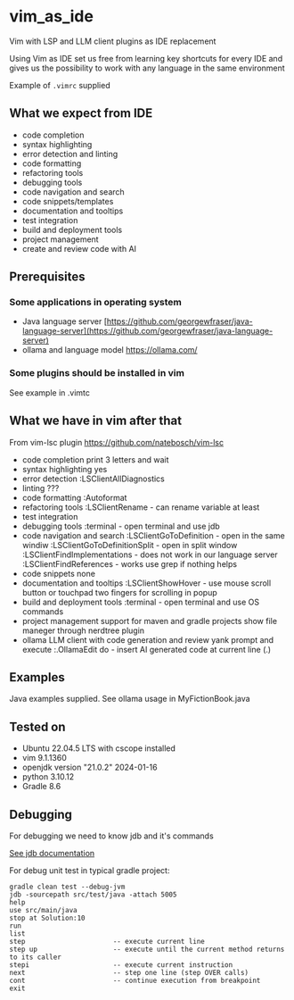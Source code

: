 # vim_as_ide

Vim with LSP and LLM client plugins as IDE replacement    

Using Vim as IDE set us free from learning key shortcuts for every IDE
and gives us the possibility to work with any language in the same environment

Example of `.vimrc` supplied

## What we expect from IDE

- code completion
- syntax highlighting
- error detection and linting
- code formatting
- refactoring tools
- debugging tools
- code navigation and search
- code snippets/templates
- documentation and tooltips
- test integration
- build and deployment tools
- project management
- create and review code with AI

## Prerequisites

### Some applications in operating system

- Java language server [https://github.com/georgewfraser/java-language-server](https://github.com/georgewfraser/java-language-server)
- ollama and language model https://ollama.com/

### Some plugins should be installed in vim

See example in .vimtc

## What we have in vim after that

From vim-lsc plugin https://github.com/natebosch/vim-lsc

- code completion
    print 3 letters and wait
- syntax highlighting
    yes
- error detection
    :LSClientAllDiagnostics 
- linting
    ???
- code formatting
    :Autoformat
- refactoring tools
    :LSClientRename - can rename variable at least
- test integration
- debugging tools
    :terminal       - open terminal and use jdb
- code navigation and search
    :LSClientGoToDefinition         - open in the same windiw
    :LSClientGoToDefinitionSplit    - open in split window
    :LSClientFindImplementations    - does not work in our language server
    :LSClientFindReferences         - works
    use grep if nothing helps
- code snippets
    none
- documentation and tooltips
    :LSClientShowHover  - use mouse scroll button or touchpad two fingers for scrolling in popup
- build and deployment tools
    :terminal                       - open terminal and use OS commands
- project management
    support for maven and gradle projects
    show file maneger through nerdtree plugin
- ollama LLM client with code generation and review
  yank prompt and execute
  :.OllamaEdit do                   - insert AI generated code at current line (.)

## Examples

Java examples supplied.
See ollama usage in MyFictionBook.java

## Tested on

- Ubuntu 22.04.5 LTS with cscope installed
- vim 9.1.1360 
- openjdk version "21.0.2" 2024-01-16
- python 3.10.12
- Gradle 8.6

## Debugging

For debugging we need to know jdb and it's commands

[See jdb documentation](https://docs.oracle.com/javase/7/docs/technotes/tools/windows/jdb.html)

For debug unit test in typical gradle project:
```
gradle clean test --debug-jvm
jdb -sourcepath src/test/java -attach 5005
help
use src/main/java
stop at Solution:10
run
list
step                      -- execute current line
step up                   -- execute until the current method returns to its caller
stepi                     -- execute current instruction
next                      -- step one line (step OVER calls)
cont                      -- continue execution from breakpoint
exit
```
